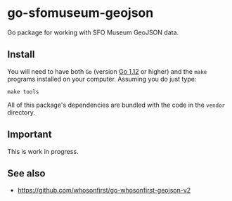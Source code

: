 # go-sfomuseum-geojson

Go package for working with SFO Museum GeoJSON data.

## Install

You will need to have both `Go` (version [Go 1.12](https://golang.org/dl/) or higher) and the `make` programs installed on your computer. Assuming you do just type:

```
make tools
```

All of this package's dependencies are bundled with the code in the `vendor` directory.

## Important

This is work in progress.

## See also

* https://github.com/whosonfirst/go-whosonfirst-geojson-v2